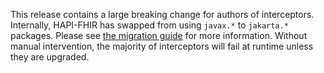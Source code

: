 This release contains a large breaking change for authors of interceptors. Internally, HAPI-FHIR has swapped from using `javax.*` to `jakarta.*` packages. Please see [the migration guide](/docs/interceptors/jakarta_upgrade.md) for more information.  Without manual intervention, the majority of interceptors will fail at runtime unless they are upgraded.
